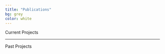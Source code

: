 ```yaml
---
title: "Publications"
bg: grey
color: white
---
```


Current Projects

----------------

Past Projects
